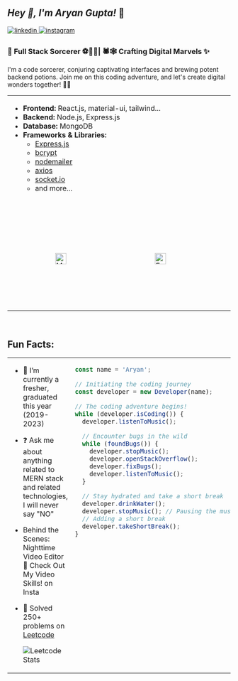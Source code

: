 ## *Hey 👋, I'm Aryan Gupta!* 🗿
  

<a href="https://linkedin.com/in/guptaajee" target="_blank">
<img src=https://img.shields.io/badge/linkedin-%231E77B5.svg?&style=for-the-badge&logo=linkedin&logoColor=white alt=linkedin style="margin-bottom: 5px;" />
</a>
<a href="https://instagram.com/whyarcky" target="_blank">
<img src=https://img.shields.io/badge/instagram-%23000000.svg?&style=for-the-badge&logo=instagram&logoColor=white alt=instagram style="margin-bottom: 5px;" />
</a>  
  



### 🚀 Full Stack Sorcerer ⚽🏃‍♂️| 🕷️🕸️ Crafting Digital Marvels ✨  

I'm a code sorcerer, conjuring captivating interfaces and brewing potent backend potions. Join me on this coding adventure, and let's create digital wonders together! 🌟✨ 

<table><tr><td valign="top" width="50%">
  
- **Frontend:** React.js, material-ui, tailwind...
- **Backend:** Node.js, Express.js
- **Database:** MongoDB
- **Frameworks & Libraries:**
  - [Express.js](https://expressjs.com/)
  - [bcrypt](https://www.npmjs.com/package/bcrypt)
  - [nodemailer](https://nodemailer.com/)
  - [axios](https://axios-http.com/)
  - [socket.io](https://socket.io/)
  - and more...

<br/>
 
<div align="left" style="display: flex; justify-content: space-between; align-items: center; flex-direction: row;" style="padding:"20px">
<a href="https://www.mongodb.com/" target="_blank"><img style="margin: 100px" src="https://profilinator.rishav.dev/skills-assets/mongodb-original-wordmark.svg" alt="MongoDB" height="25" /></a>  
<a href="https://expressjs.com/" target="_blank"><img style="margin: 100px" src="https://profilinator.rishav.dev/skills-assets/express-original-wordmark.svg" alt="Express.js" height="25" /></a> 
<a href="https://reactjs.org/" target="_blank"><img style="margin: 100px" src="https://profilinator.rishav.dev/skills-assets/react-original-wordmark.svg" alt="React" height="25" /></a>  
<a href="https://nodejs.org/" target="_blank"><img style="margin: 100px" src="https://profilinator.rishav.dev/skills-assets/nodejs-original-wordmark.svg" alt="Node.js" height="25" /></a> 
<a href="https://redux.js.org/" target="_blank"><img style="margin: 100px" src="https://profilinator.rishav.dev/skills-assets/redux-original.svg" alt="Redux" height="25" /></a>  
<a href="https://mui.com/" target="_blank"><img style="margin: 100px" src="https://profilinator.rishav.dev/skills-assets/mui.png" alt="Material UI" height="25" /></a>  
<a href="https://www.tailwindcss.com/" target="_blank"><img style="margin: 100px" src="https://profilinator.rishav.dev/skills-assets/tailwindcss.svg" alt="Tailwind CSS" height="25" /></a> 
  <a href="https://www.javascript.com/" target="_blank"><img style="margin: 100px" src="https://profilinator.rishav.dev/skills-assets/javascript-original.svg" alt="JavaScript" height="25" /></a>  
<a href="https://www.cplusplus.com/" target="_blank"><img style="margin: 100px" src="https://profilinator.rishav.dev/skills-assets/cplusplus-original.svg" alt="C++" height="25" /></a>  
<a href="https://www.typescriptlang.org/" target="_blank"><img style="margin: 100px" src="https://profilinator.rishav.dev/skills-assets/typescript-original.svg" alt="TypeScript" height="25" /></a>  
<a href="https://www.cprogramming.com/" target="_blank"><img style="margin: 100px" src="https://profilinator.rishav.dev/skills-assets/c-original.svg" alt="C" height="25" /></a>  
<a href="https://www.java.com/" target="_blank"><img style="margin: 100px" src="https://profilinator.rishav.dev/skills-assets/java-original-wordmark.svg" alt="Java" height="25" /></a> 
  <a href="https://github.com/" target="_blank"><img style="margin: 100px" src="https://profilinator.rishav.dev/skills-assets/git-scm-icon.svg" alt="Git" height="25" /></a>  
<a href="https://www.linux.org/" target="_blank"><img style="margin: 100px" src="https://profilinator.rishav.dev/skills-assets/linux-original.svg" alt="Linux" height="25" /></a>  
  <a href="https://www.adobe.com/in/products/photoshop.html" target="_blank"><img style="margin: 100px" src="https://profilinator.rishav.dev/skills-assets/photoshop-plain.svg" alt="Photoshop" height="25" /></a>  
<a href="https://www.adobe.com/in/products/premiere.html" target="_blank"><img style="margin: 100px" src="https://profilinator.rishav.dev/skills-assets/adobepremierepro.png" alt="Premiere Pro" height="25" /></a>  
<a href="https://www.adobe.com/in/products/aftereffects.html" target="_blank"><img style="margin: 100px" src="https://profilinator.rishav.dev/skills-assets/aftereffects.png" alt="After Effects" height="25" /></a>  
</div> 

</td><td valign="top" width="50%">


  <br/>
<br/>
  
![TDM 1v1 Void vs Anxeity - RZreptorz Gaming_1_2](https://github.com/aarryaannnn/aarryaannnn/assets/51010854/66b769b5-1a28-404d-a9e6-4dc390f61c04)




</td></tr></table>  

<br/>  


## Fun Facts: 
<table><tr><td valign="top" width="50%">
  
- 🔭 I’m currently a fresher, graduated this year (2019-2023)  
  
- ❓ Ask me about anything related to MERN stack and related technologies, I will never say "NO"  

- Behind the Scenes: Nighttime Video Editor 🌙 Check Out My Video Skills! on Insta

- 🌱 Solved 250+ problems on [Leetcode](https://leetcode.com/guptaajee_)  

  ![Leetcode Stats](https://leetcard.jacoblin.cool/guptaajee_)



</td><td valign="top" width="50%">

<div align="left">
  
```js
const name = 'Aryan';

// Initiating the coding journey
const developer = new Developer(name);

// The coding adventure begins!
while (developer.isCoding()) {
  developer.listenToMusic();

  // Encounter bugs in the wild
  while (foundBugs()) {
    developer.stopMusic();
    developer.openStackOverflow();
    developer.fixBugs();
    developer.listenToMusic();
  }

  // Stay hydrated and take a short break
  developer.drinkWater();
  developer.stopMusic(); // Pausing the music briefly
  // Adding a short break
  developer.takeShortBreak();
}

```

</div>  


</td></tr></table>  

<br/>  

